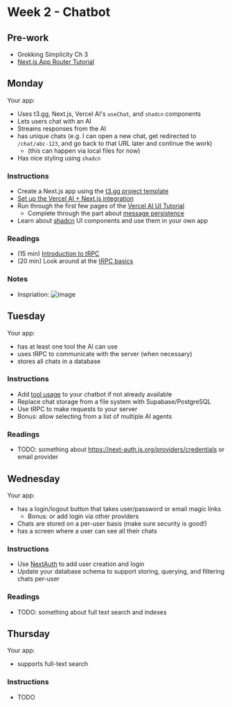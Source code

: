 # Week 2 - Chatbot

## Pre-work

- Grokking Simplicity Ch 3
- [Next.js App Router Tutorial](https://nextjs.org/learn/dashboard-app)

## Monday

Your app:

- Uses t3.gg, Next.js, Vercel AI's `useChat`, and `shadcn` components
- Lets users chat with an AI
- Streams responses from the AI
- has unique chats (e.g. I can open a new chat, get redirected to `/chat/abc-123`, and go back to that URL later and continue the work)
  - (this can happen via local files for now)
- Has nice styling using `shadcn`

### Instructions

- Create a Next.js app using the [t3.gg project template](https://create.t3.gg/)
- [Set up the Vercel AI + Next.js integration](https://ai-sdk.dev/docs/getting-started/nextjs-app-router)
- Run through the first few pages of the [Vercel AI UI Tutorial](https://ai-sdk.dev/docs/ai-sdk-ui/overview)
  - Complete through the part about [message persistence](https://ai-sdk.dev/docs/ai-sdk-ui/chatbot-message-persistence)
- Learn about [shadcn](https://ui.shadcn.com/) UI components and use them in your own app

### Readings

- (15 min) [Introduction to tRPC](https://www.youtube.com/watch?v=2LYM8gf184U)
- (20 min) Look around at the [tRPC basics](https://trpc.io/docs/concepts)

### Notes

- Inspriation: ![image](https://github.com/user-attachments/assets/df663db2-62fa-48a8-b182-cc07fa3b0dc8)

## Tuesday

Your app:

- has at least one tool the AI can use
- uses tRPC to communicate with the server (when necessary)
- stores all chats in a database

### Instructions

- Add [tool usage](https://ai-sdk.dev/docs/ai-sdk-ui/chatbot-tool-usage) to your chatbot if not already available
- Replace chat storage from a file system with Supabase/PostgreSQL
- Use tRPC to make requests to your server
- Bonus: allow selecting from a list of multiple AI agents

### Readings

- TODO: something about https://next-auth.js.org/providers/credentials or email provider

## Wednesday

Your app:

- has a login/logout button that takes user/password or email magic links 
  - Bonus: or add login via other providers
- Chats are stored on a per-user basis (make sure security is good!)
- has a screen where a user can see all their chats

### Instructions
  
- Use [NextAuth](https://next-auth.js.org/) to add user creation and login
- Update your database schema to support storing, querying, and filtering chats per-user

### Readings

- TODO: something about full text search and indexes

## Thursday

Your app:

- supports full-text search

### Instructions

- TODO
